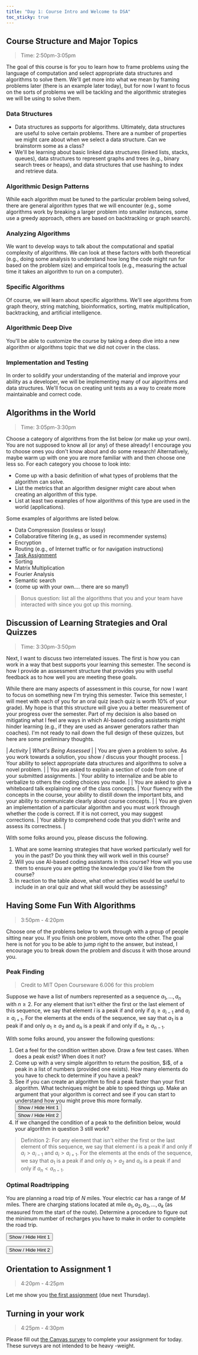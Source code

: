```yaml
---
title: "Day 1: Course Intro and Welcome to DSA"
toc_sticky: true
---
```


## Course Structure and Major Topics

> Time: 2:50pm-3:05pm

The goal of this course is for you to learn how to frame problems using the language of computation and select appropriate data structures and algorithms to solve them.  We'll get more into what we mean by framing problems later (there is an example later today), but for now I want to focus on the sorts of problems we will be tackling and the algorithmic strategies we will be using to solve them.

### Data Structures

* Data structures as supports for algorithms.  Ultimately, data structures are useful to solve certain problems.  There are a number of properties we might care about when we select a data structure.  Can we brainstorm some as a class?
* We'll be learning about basic linked data structures (linked lists, stacks, queues), data structures to represent graphs and trees (e.g., binary search trees or heaps), and data structures that use hashing to index and retrieve data.

### Algorithmic Design Patterns

While each algorithm must be tuned to the particular problem being solved, there are general algorithm types that we will encounter (e.g., some algorithms work by breaking a larger problem into smaller instances, some use a greedy approach, others are based on backtracking or graph search).

### Analyzing Algorithms

We want to develop ways to talk about the computational and spatial complexity of algorithms.  We can look at these factors with both theoretical (e.g., doing some analysis to understand how long the code might run for based on the problem size) and empirical tools (e.g., measuring the actual time it takes an algorithm to run on a computer).

### Specific Algorithms

Of course, we will learn about specific algorithms.  We'll see algorithms from graph theory, string matching, bioinformatics, sorting, matrix multiplication, backtracking, and artificial intelligence.

### Algorithmic Deep Dive

You'll be able to customize the course by taking a deep dive into a new algorithm or algorithms topic that we did not cover in the class.

### Implementation and Testing

In order to solidify your understanding of the material and improve your ability as a developer, we will be implementing many of our algorithms and data structures.  We'll focus on creating unit tests as a way to create more maintainable and correct code.

## Algorithms in the World

> Time: 3:05pm-3:30pm

Choose a category of algorithms from the list below (or make up your own). You are not supposed to know all (or any) of these already!  I encourage you to choose ones you don't know about and do some research!  Alternatively, maybe warm up with one you are more familiar with and then choose one less so.  For each category you choose to look into:

* Come up with a basic definition of what types of problems that the algorithm can solve.
* List the metrics that an algorithm designer might care about when creating an algorithm of this type.
* List at least two examples of how algorithms of this type are used in the world (applications).

Some examples of algorithms are listed below.
* Data Compression (lossless or lossy)
* Collaborative filtering (e.g., as used in recommender systems)
* Encryption
* Routing (e.g., of Internet traffic or for navigation instructions)
* [Task Assignment](https://en.wikipedia.org/wiki/Assignment_problem)
* Sorting
* Matrix Multiplication
* Fourier Analysis
* Semantic search
* (come up with your own.... there are so many!)

> Bonus question: list all the algorithms that you and your team have interacted with since you got up this morning.

## Discussion of Learning Strategies and Oral Quizzes

> Time: 3:30pm-3:50pm

Next, I want to discuss two interrelated issues.  The first is how you can work in a way that best supports your learning this semester.  The second is how I provide an assessment structure that provides you with useful feedback as to how well you are meeting these goals.

While there are many aspects of assessment in this course, for now I want to focus on something new I'm trying this semester.  Twice this semester, I will meet with each of you for an oral quiz (each quiz is worth 10% of your grade).  My hope is that this structure will give you a better measurement of your progress over the semester.  Part of my decision is also based on mitigating what I feel are ways in which AI-based coding assistants might hinder learning (e.g., if they are used as answer generators rather than coaches).  I'm not ready to nail down the full design of these quizzes, but here are some preliminary thoughts.


| *Activity* | *What's Being Assessed* |
| You are given a problem to solve. As you work towards a solution, you show / discuss your thought process. | Your ability to select appropriate data structures and algorithms to solve a novel problem. |
| You are asked to explain a section of code from one of your submitted assignments. | Your ability to internalize and be able to verbalize to others the coding choices you made. |
| You are asked to give a whiteboard talk explaining one of the class concepts. | Your fluency with the concepts in the course, your ability to distill down the important bits, and your ability to communicate clearly about course concepts. |
| You are given an implementation of a particular algorithm and you must work through whether the code is correct. If it is not correct, you may suggest corrections. | Your ability to comprehend code that you didn't write and assess its correctness. |

With some folks around you, please discuss the following.
1. What are some learning strategies that have worked particularly well for you in the past?  Do you think they will work well in this course?
2. Will you use AI-based coding assistants in this course?  How will you use them to ensure you are getting the knowledge you'd like from the course?
3. In reaction to the table above, what other activities would be useful to include in an oral quiz and what skill would they be assessing?

## Having Some Fun With Algorithms

> 3:50pm - 4:20pm

Choose one of the problems below to work through with a group of people sitting near you.  If you finish one problem, move onto the other.  The goal here is not for you to be able to jump right to the answer, but instead, I encourage you to break down the problem and discuss it with those around you.

### Peak Finding

> Credit to MIT Open Courseware 6.006 for this problem

Suppose we have a list of numbers represented as a sequence $a_1, \ldots, a_n$ with $n \geq 2$.  For any element that isn't either the first or the last element of this sequence, we say that element $i$ is a peak if and only if $a_i \geq  a_{i-1}~\text{and}~a_i \geq a_{i+1}$.  For the elements at the ends of the sequence, we say that $a_1$ is a peak if and only $a_1 \geq a_2$ and $a_n$ is a peak if and only if $a_n \geq a_{n-1}$.


With some folks around, you answer the following questions:

<ol>
<li>Get a feel for the condition written above.  Draw a few test cases.  When does a peak exist?  When does it not?</li>
<li>Come up with a very simple algorithm to return the position, $i$, of a peak in a list of numbers (provided one exists).  How many elements do you have to check to determine if you have a peak?</li>
<li>See if you can create an algorithm to find a peak faster than your first algorithm.  What techniques might be able to speed things up.  Make an argument that your algorithm is correct and see if you can start to understand how you might prove this more formally.

<br/>
<button onclick="HideShowElement(&quot;HideShow1&quot;)">Show / Hide Hint 1</button>
<div id="HideShow1" style="display:none">
You should think about breaking the problem down into simpler instances.
</div>

<br/>
<button onclick="HideShowElement(&quot;HideShow2&quot;)">Show / Hide Hint 2</button>
<div id="HideShow2" style="display:none">
Think recursively.  What test can you perform that would allow you to recurse on a sequence half as large as the one you started with?
</div></li>
<li>If we changed the condition of a peak to the definition below, would your algorithm in question 3 still work?</li>
</ol>

> Definition 2: For any element that isn't either the first or the last element of this sequence, we say that element $i$ is a peak if and only if $a_i > a_{i-1}~\text{and}~a_i > a_{i+1}$.  For the elements at the ends of the sequence, we say that $a_1$ is a peak if and only $a_1 > a_2$ and $a_n$ is a peak if and only if $a_n < a_{n-1}$.

### Optimal Roadtripping

You are planning a road trip of $N$ miles.  Your electric car has a range of $M$ miles.  There are charging stations located at mile $a_1, a_2, a_3, \ldots, a_k$ (as measured from the start of the route).  Determine a procedure to figure out the minimum number of recharges you have to make in order to complete the road trip.

<button onclick="HideShowElement(&quot;HideShow3&quot;)">Show / Hide Hint 1</button>
<div id="HideShow3" style="display:none">
Start by thinking about the first decision you have to make (where to make your first recharging stop).  Is there a best place to stop?
</div>

<button onclick="HideShowElement(&quot;HideShow4&quot;)">Show / Hide Hint 2</button>
<div id="HideShow4" style="display:none">
Assuming that you recharge completely each time you choose to stop, does it ever make sense to stop at an earlier charging station than you could have reached?
</div>

## Orientation to Assignment 1

> 4:20pm - 4:25pm

Let me show you [the first assignment](/assignments/assignment_01) (due next Thursday).

## Turning in your work

> 4:25pm - 4:30pm

Please fill out [the Canvas survey](https://olin.instructure.com/courses/940/quizzes/2577) to complete your assignment for today.  These surveys are not intended to be heavy -weight.
